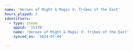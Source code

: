 ```yaml
---
name: 'Heroes of Might & Magic V: Tribes of the East'
hours_played: 3
identifiers:
  - type: steam
    appid: '15370'
    name: 'Heroes of Might & Magic V: Tribes of the East'
    synced_on: '2024-07-04'

---
```

